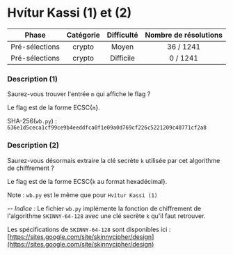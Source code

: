 # Hvítur Kassi (1) et (2)

| Phase          | Catégorie  |    Difficulté  | Nombre de résolutions |
|:--------------:|:----------:|:--------------:|:---------------------:|
| Pré-sélections | crypto     |     Moyen      |             36 / 1241 |
| Pré-sélections | crypto     |   Difficile    |              0 / 1241 |

### Description (1)

Saurez-vous trouver l'entrée ``m`` qui affiche le flag ?

Le flag est de la forme ECSC{``m``}.

SHA-256(`wb.py`) : `636e1d5ceca1cf99ce9b4eeddfca0f1e09a0d769cf226c5221209c40771cf2a8`

### Description (2)

Saurez-vous désormais extraire la clé secrète ``k`` utilisée par cet algorithme de chiffrement ?

Le flag est de la forme ECSC{``k`` au format hexadécimal}.

Note : `wb.py` est le même que pour ``Hvítur Kassi (1)``

--
*Indice :* Le fichier `wb.py` implémente la fonction de chiffrement de l'algorithme `SKINNY-64-128` avec une clé secrète `k` qu'il faut retrouver.

Les spécifications de `SKINNY-64-128` sont disponibles ici : [https://sites.google.com/site/skinnycipher/design](https://sites.google.com/site/skinnycipher/design)


